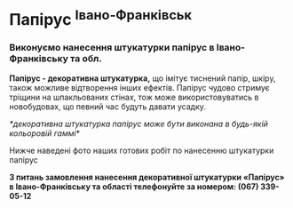 # Папірус <sup>Івано-Франківськ</sup>

### Виконуємо нанесення штукатурки папірус в Івано-Франківську та обл.

**Папірус - декоративна штукатурка,** що імітує тиснений папір, шкіру, також можливе відтворення інших ефектів.
Папірус чудово стримує тріщини на шпакльованих стінах, тож може використовуватись в новобудовах, що певний час будуть давати усадку.

_*декоративна штукатурка папірус може бути виконана в будь-якій кольоровій гаммі_*

Нижче наведені фото наших готових робіт по нанесенню штукатурки папірус

**З питань замовлення нанесення декоративної штукатурки «Папірус» в Івано-Франківську та області телефонуйте за номером: (067) 339-05-12**
